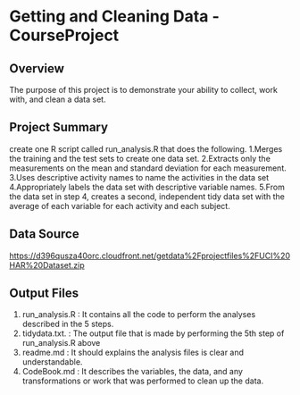 # Getting and Cleaning Data - CourseProject

## Overview
The purpose of this project is to demonstrate your ability to collect, work with, and clean a data set.

## Project Summary
create one R script called run_analysis.R that does the following. 
  1.Merges the training and the test sets to create one data set.
  2.Extracts only the measurements on the mean and standard deviation for each measurement. 
  3.Uses descriptive activity names to name the activities in the data set
  4.Appropriately labels the data set with descriptive variable names. 
  5.From the data set in step 4, creates a second, independent tidy data set with the average of each variable for each activity and each subject.

## Data Source 
https://d396qusza40orc.cloudfront.net/getdata%2Fprojectfiles%2FUCI%20HAR%20Dataset.zip 

## Output Files 
1. run_analysis.R : It contains all the code to perform the analyses described in the 5 steps.
2. tidydata.txt. : The output file that is made by performing the 5th step of run_analysis.R above
3. readme.md : It should explains the analysis files is clear and understandable.
4. CodeBook.md : It describes the variables, the data, and any transformations or work that was performed to clean up the data.
